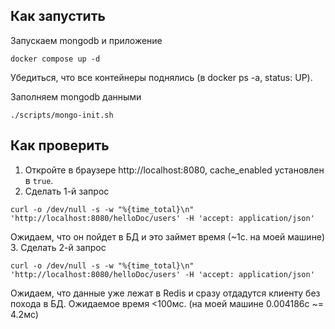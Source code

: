 ## Как запустить

Запускаем mongodb и приложение

```shell
docker compose up -d
```
Убедиться, что все контейнеры поднялись (в docker ps -a, status: UP).

Заполняем mongodb данными

```shell
./scripts/mongo-init.sh
```

## Как проверить

1. Откройте в браузере http://localhost:8080, cache_enabled установлен в `true`.
2. Сделать 1-й запрос
```shell
curl -o /dev/null -s -w "%{time_total}\n" 'http://localhost:8080/helloDoc/users' -H 'accept: application/json'
```
Ожидаем, что он пойдет в БД и это займет время (~1c. на моей машине)
3. Сделать 2-й запрос
```shell
curl -o /dev/null -s -w "%{time_total}\n" 'http://localhost:8080/helloDoc/users' -H 'accept: application/json'
```
Ожидаем, что данные уже лежат в Redis и сразу отдадутся клиенту без похода в БД. Ожидаемое время <100мс. (на моей машине 0.004186с ~= 4.2мс)